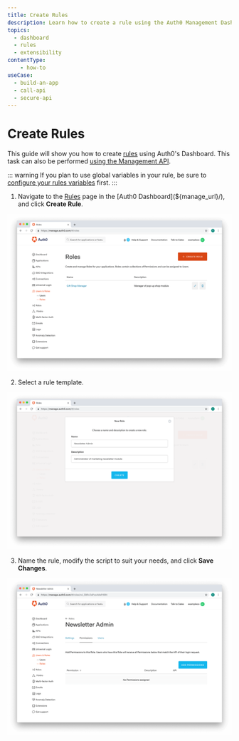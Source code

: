 ```yaml
---
title: Create Rules
description: Learn how to create a rule using the Auth0 Management Dashboard. You can use rules to customize and extend Auth0's capabilities.
topics:
  - dashboard
  - rules
  - extensibility
contentType: 
    - how-to
useCase:
  - build-an-app
  - call-api
  - secure-api
---
```

# Create Rules

This guide will show you how to create [rules](/rules) using Auth0's Dashboard. This task can also be performed [using the Management API](/api/management/guides/rules/create-rules).

::: warning
If you plan to use global variables in your rule, be sure to [configure your rules variables](/dashboard/guides/rules/configure-variables) first.
:::

1. Navigate to the [Rules](${manage_url}/#/rules) page in the [Auth0 Dashboard](${manage_url}/), and click **Create Rule**.

![Click Create Rule](/media/articles/authorization/role-list.png)

2. Select a rule template.

![Select Rule Template](/media/articles/authorization/role-name-role.png)

3. Name the rule, modify the script to suit your needs, and click **Save Changes**.

![Add Rule](/media/articles/authorization/role-def-empty-permissions.png)

